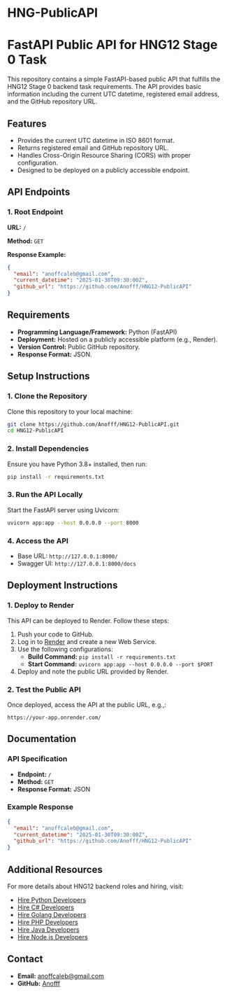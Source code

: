 # HNG-PublicAPI
# FastAPI Public API for HNG12 Stage 0 Task

This repository contains a simple FastAPI-based public API that fulfills the HNG12 Stage 0 backend task requirements. The API provides basic information including the current UTC datetime, registered email address, and the GitHub repository URL.

## Features

- Provides the current UTC datetime in ISO 8601 format.
- Returns registered email and GitHub repository URL.
- Handles Cross-Origin Resource Sharing (CORS) with proper configuration.
- Designed to be deployed on a publicly accessible endpoint.

## API Endpoints

### **1. Root Endpoint**
**URL:** `/`

**Method:** `GET`

**Response Example:**
```json
{
  "email": "anoffcaleb@gmail.com",
  "current_datetime": "2025-01-30T09:30:00Z",
  "github_url": "https://github.com/Anofff/HNG12-PublicAPI"
}
```

## Requirements

- **Programming Language/Framework:** Python (FastAPI)
- **Deployment:** Hosted on a publicly accessible platform (e.g., Render).
- **Version Control:** Public GitHub repository.
- **Response Format:** JSON.

## Setup Instructions

### **1. Clone the Repository**
Clone this repository to your local machine:
```bash
git clone https://github.com/Anofff/HNG12-PublicAPI.git
cd HNG12-PublicAPI
```

### **2. Install Dependencies**
Ensure you have Python 3.8+ installed, then run:
```bash
pip install -r requirements.txt
```

### **3. Run the API Locally**
Start the FastAPI server using Uvicorn:
```bash
uvicorn app:app --host 0.0.0.0 --port 8000
```

### **4. Access the API**
- Base URL: `http://127.0.0.1:8000/`
- Swagger UI: `http://127.0.0.1:8000/docs`

## Deployment Instructions

### **1. Deploy to Render**
This API can be deployed to Render. Follow these steps:

1. Push your code to GitHub.
2. Log in to [Render](https://render.com) and create a new Web Service.
3. Use the following configurations:
   - **Build Command:** `pip install -r requirements.txt`
   - **Start Command:** `uvicorn app:app --host 0.0.0.0 --port $PORT`
4. Deploy and note the public URL provided by Render.

### **2. Test the Public API**
Once deployed, access the API at the public URL, e.g.,:
```
https://your-app.onrender.com/
```

## Documentation

### API Specification
- **Endpoint:** `/`
- **Method:** `GET`
- **Response Format:** JSON

### Example Response
```json
{
  "email": "anoffcaleb@gmail.com",
  "current_datetime": "2025-01-30T09:30:00Z",
  "github_url": "https://github.com/Anofff/HNG12-PublicAPI"
}
```

## Additional Resources

For more details about HNG12 backend roles and hiring, visit:
- [Hire Python Developers](https://hng.tech/hire/python-developers)
- [Hire C# Developers](https://hng.tech/hire/csharp-developers)
- [Hire Golang Developers](https://hng.tech/hire/golang-developers)
- [Hire PHP Developers](https://hng.tech/hire/php-developers)
- [Hire Java Developers](https://hng.tech/hire/java-developers)
- [Hire Node.js Developers](https://hng.tech/hire/nodejs-developers)

## Contact

- **Email:** anoffcaleb@gmail.com
- **GitHub:** [Anofff](https://github.com/Anofff)


